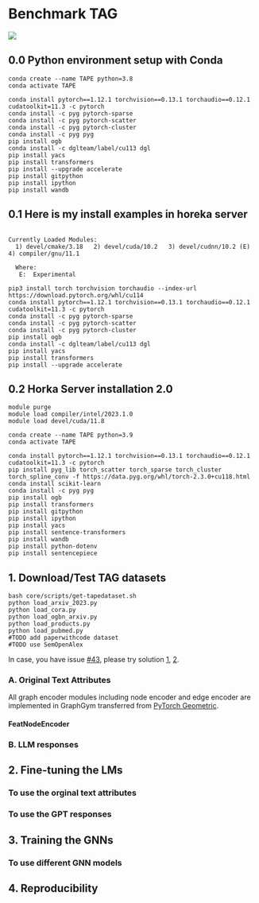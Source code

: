# Benchmark TAG 

<img src="./overview.svg">


## 0.0 Python environment setup with Conda
```
conda create --name TAPE python=3.8
conda activate TAPE

conda install pytorch==1.12.1 torchvision==0.13.1 torchaudio==0.12.1 cudatoolkit=11.3 -c pytorch
conda install -c pyg pytorch-sparse
conda install -c pyg pytorch-scatter
conda install -c pyg pytorch-cluster
conda install -c pyg pyg
pip install ogb
conda install -c dglteam/label/cu113 dgl
pip install yacs
pip install transformers
pip install --upgrade accelerate
pip install gitpython
pip install ipython
pip install wandb
```

## 0.1 Here is my install examples in horeka server
```

Currently Loaded Modules:
  1) devel/cmake/3.18   2) devel/cuda/10.2   3) devel/cudnn/10.2 (E)   4) compiler/gnu/11.1

  Where:
   E:  Experimental

pip3 install torch torchvision torchaudio --index-url https://download.pytorch.org/whl/cu114
conda install pytorch==1.12.1 torchvision==0.13.1 torchaudio==0.12.1 cudatoolkit=11.3 -c pytorch
conda install -c pyg pytorch-sparse
conda install -c pyg pytorch-scatter
conda install -c pyg pytorch-cluster
pip install ogb
conda install -c dglteam/label/cu113 dgl
pip install yacs
pip install transformers
pip install --upgrade accelerate

```

## 0.2 Horka Server installation 2.0
```
module purge
module load compiler/intel/2023.1.0
module load devel/cuda/11.8

conda create --name TAPE python=3.9
conda activate TAPE

conda install pytorch==1.12.1 torchvision==0.13.1 torchaudio==0.12.1 cudatoolkit=11.3 -c pytorch
pip install pyg_lib torch_scatter torch_sparse torch_cluster torch_spline_conv -f https://data.pyg.org/whl/torch-2.3.0+cu118.html
conda install scikit-learn
conda install -c pyg pyg
pip install ogb
pip install transformers
pip install gitpython
pip install ipython
pip install yacs
pip install sentence-transformers
pip install wandb
pip install python-dotenv
pip install sentencepiece
```

## 1. Download/Test TAG datasets 

```
bash core/scripts/get-tapedataset.sh 
python load_arxiv_2023.py 
python load_cora.py
python load_ogbn_arxiv.py
python load_products.py
python load_pubmed.py
#TODO add paperwithcode dataset
#TODO use SemOpenAlex
```

In case, you have issue [#43](https://github.com/wkentaro/gdown/issues/43), please try solution [1](https://github.com/wkentaro/gdown/issues/43#issuecomment-1892954390), [2](https://stackoverflow.com/questions/65312867/how-to-download-large-file-from-google-drive-from-terminal-gdown-doesnt-work).

### A. Original Text Attributes
All graph encoder modules including node encoder and edge encoder are implemented in GraphGym transferred from [PyTorch Geometric](https://pytorch-geometric.readthedocs.io/en/latest/modules/graphgym.html#).

#### FeatNodeEncoder

### B. LLM responses

## 2. Fine-tuning the LMs
### To use the orginal text attributes
### To use the GPT responses



## 3. Training the GNNs
### To use different GNN models

## 4. Reproducibility
